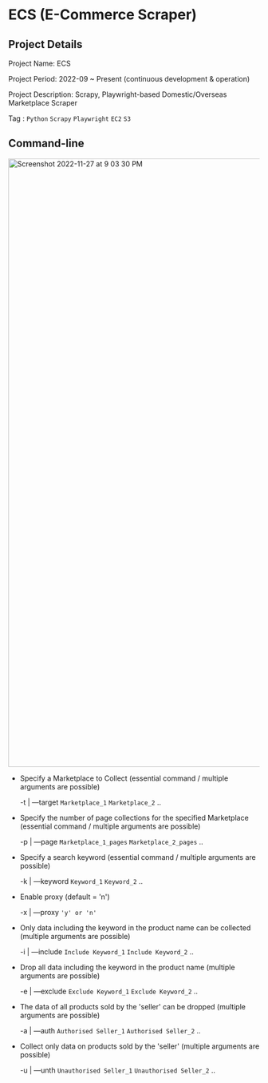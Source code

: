 # ECS (E-Commerce Scraper)

## Project Details

Project Name: ECS

Project Period: 2022-09 ~ Present (continuous development & operation)

Project Description: Scrapy, Playwright-based Domestic/Overseas Marketplace Scraper

Tag : `Python` `Scrapy` `Playwright` `EC2` `S3`


## Command-line

<img width="1217" alt="Screenshot 2022-11-27 at 9 03 30 PM" src="https://user-images.githubusercontent.com/24248797/204138676-63635c3a-48cc-4b71-89b1-8bf116ee80e6.png">

- Specify a Marketplace to Collect (essential command / multiple arguments are possible)

  -t | —target `Marketplace_1` `Marketplace_2` ..

- Specify the number of page collections for the specified Marketplace (essential command / multiple arguments are possible)

  -p | —page `Marketplace_1_pages` `Marketplace_2_pages` ..

- Specify a search keyword (essential command / multiple arguments are possible)

  -k | —keyword `Keyword_1` `Keyword_2` ..

- Enable proxy (default = 'n')

  -x | —proxy `'y' or 'n'`

- Only data including the keyword in the product name can be collected (multiple arguments are possible)

  -i | —include `Include Keyword_1` `Include Keyword_2` ..

- Drop all data including the keyword in the product name (multiple arguments are possible)

  -e | —exclude `Exclude Keyword_1` `Exclude Keyword_2` ..

- The data of all products sold by the 'seller' can be dropped (multiple arguments are possible)

  -a | —auth `Authorised Seller_1` `Authorised Seller_2` ..

- Collect only data on products sold by the 'seller' (multiple arguments are possible)

  -u | —unth `Unauthorised Seller_1` `Unauthorised Seller_2` ..
